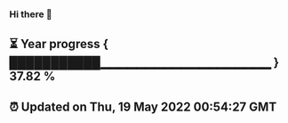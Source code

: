### Hi there 👋
⏳ Year progress { ███████████▁▁▁▁▁▁▁▁▁▁▁▁▁▁▁▁▁▁▁ } 37.82 %
---
⏰ Updated on Thu, 19 May 2022 00:54:27 GMT
---
